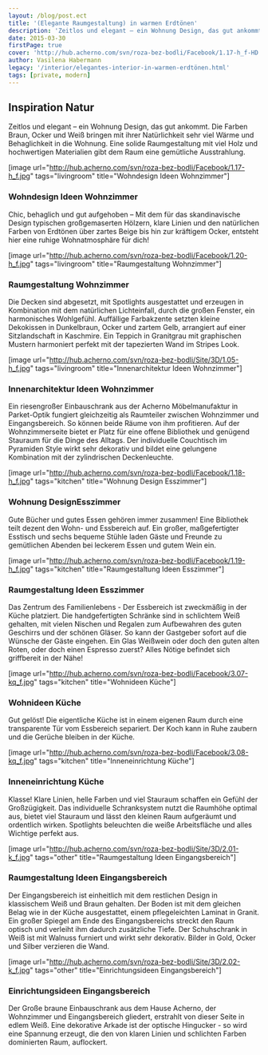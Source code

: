 ```yaml
---
layout: /blog/post.ect
title: '(Elegante Raumgestaltung) in warmen Erdtönen'
description: 'Zeitlos und elegant – ein Wohnung Design, das gut ankommt. Die Farben Braun, Ocker und Weiß bringen mit ihrer Natürlichkeit sehr viel Wärme und Behaglichkeit in die Wohnung. Eine solide Raumgestaltung mit viel Holz und hochwertigen Materialien gibt dem Raum eine gemütliche Ausstrahlung.'
date: 2015-03-30
firstPage: true
cover: 'http://hub.acherno.com/svn/roza-bez-bodli/Facebook/1.17-h_f-HD.jpg'
author: Vasilena Habermann
legacy: '/interior/elegantes-interior-in-warmen-erdtönen.html'
tags: [private, modern]
---
```

## **Inspiration Natur**
Zeitlos und elegant – ein Wohnung Design, das gut ankommt. Die Farben Braun, Ocker und Weiß bringen mit ihrer Natürlichkeit sehr viel Wärme und Behaglichkeit in die Wohnung. Eine solide Raumgestaltung mit viel Holz und hochwertigen Materialien gibt dem Raum eine gemütliche Ausstrahlung.

[image url="http://hub.acherno.com/svn/roza-bez-bodli/Facebook/1.17-h_f.jpg" tags="livingroom" title="Wohndesign Ideen Wohnzimmer"]
### Wohndesign Ideen **Wohnzimmer**

Chic, behaglich und gut aufgehoben – Mit dem für das skandinavische Design typischen großgemaserten Hölzern, klare Linien und den natürlichen Farben von Erdtönen über zartes Beige bis hin zur kräftigem Ocker, entsteht hier eine ruhige Wohnatmosphäre für dich!

[image url="http://hub.acherno.com/svn/roza-bez-bodli/Facebook/1.20-h_f.jpg" tags="livingroom" title="Raumgestaltung Wohnzimmer"]
### Raumgestaltung **Wohnzimmer**

Die Decken sind abgesetzt, mit Spotlights ausgestattet und erzeugen in Kombination mit dem natürlichen Lichteinfall, durch die großen Fenster, ein harmonisches Wohlgefühl.  Auffällige Farbakzente setzten kleine Dekokissen in Dunkelbraun, Ocker und zartem Gelb, arrangiert auf einer Sitzlandschaft in Kaschmire. Ein Teppich in Granitgrau mit graphischen Mustern harmoniert perfekt mit der tapezierten Wand im Stripes Look.  

[image url="http://hub.acherno.com/svn/roza-bez-bodli/Site/3D/1.05-h_f.jpg" tags="livingroom" title="Innenarchitektur Ideen Wohnzimmer"]
### Innenarchitektur Ideen **Wohnzimmer**

Ein riesengroßer Einbauschrank aus der Acherno Möbelmanufaktur in Parket-Optik fungiert gleichzeitig als Raumteiler zwischen Wohnzimmer und Eingangsbereich.  So können beide Räume von ihm profitieren. Auf der Wohnzimmerseite bietet er Platz für eine offene Bibliothek und genügend Stauraum für die Dinge des Alltags. Der individuelle Couchtisch im Pyramiden Style wirkt sehr dekorativ und bildet eine gelungene Kombination mit der zylindrischen Deckenleuchte.

[image url="http://hub.acherno.com/svn/roza-bez-bodli/Facebook/1.18-h_f.jpg" tags="kitchen" title="Wohnung Design Esszimmer"]
### Wohnung Design**Esszimmer**

Gute Bücher und gutes Essen gehören immer zusammen! Eine Bibliothek teilt dezent den  Wohn- und Essbereich auf. Ein großer, maßgefertigter Esstisch und sechs bequeme Stühle laden Gäste und Freunde zu gemütlichen Abenden bei leckerem Essen und gutem Wein ein.  

[image url="http://hub.acherno.com/svn/roza-bez-bodli/Facebook/1.19-h_f.jpg" tags="kitchen" title="Raumgestaltung Ideen Esszimmer"]
### Raumgestaltung Ideen **Esszimmer**

Das Zentrum des Familienlebens - Der Essbereich ist zweckmäßig in der Küche platziert.  Die handgefertigten Schränke sind in schlichtem Weiß gehalten, mit vielen Nischen und Regalen zum Aufbewahren des guten Geschirrs und der schönen Gläser. So kann der Gastgeber sofort auf die Wünsche der Gäste eingehen. Ein Glas Weißwein oder doch den guten alten Roten, oder doch einen Espresso zuerst? Alles Nötige befindet sich griffbereit in der Nähe!

[image url="http://hub.acherno.com/svn/roza-bez-bodli/Facebook/3.07-kq_f.jpg" tags="kitchen" title="Wohnideen Küche"]
### Wohnideen **Küche**

Gut gelöst! Die eigentliche Küche ist in einem eigenen Raum durch eine transparente Tür vom Essbereich separiert. Der Koch kann in Ruhe zaubern und die Gerüche bleiben in der Küche.

[image url="http://hub.acherno.com/svn/roza-bez-bodli/Facebook/3.08-kq_f.jpg" tags="kitchen" title="Inneneinrichtung Küche"]
### Inneneinrichtung **Küche**

Klasse! Klare Linien, helle Farben und viel Stauraum schaffen ein Gefühl der Großzügigkeit. Das individuelle Schranksystem nutzt die Raumhöhe optimal aus, bietet viel Stauraum und lässt den kleinen Raum aufgeräumt und ordentlich wirken. Spotlights beleuchten die weiße Arbeitsfläche und alles Wichtige perfekt aus.

[image url="http://hub.acherno.com/svn/roza-bez-bodli/Site/3D/2.01-k_f.jpg" tags="other" title="Raumgestaltung Ideen Eingangsbereich"]
### Raumgestaltung Ideen **Eingangsbereich**

Der Eingangsbereich ist einheitlich mit dem restlichen Design in klassischem Weiß und Braun gehalten. Der Boden ist mit dem gleichen Belag wie in der Küche ausgestattet, einem pflegeleichten Laminat in Granit.  Ein großer Spiegel am Ende des Eingangsbereichs streckt den Raum optisch und verleiht ihm dadurch zusätzliche Tiefe. Der Schuhschrank in Weiß ist mit Walnuss furniert und wirkt sehr dekorativ. Bilder in Gold, Ocker und Silber verzieren die Wand.

[image url="http://hub.acherno.com/svn/roza-bez-bodli/Site/3D/2.02-k_f.jpg" tags="other" title="Einrichtungsideen Eingangsbereich"]
### Einrichtungsideen **Eingangsbereich**

Der Große braune Einbauschrank aus dem Hause Acherno, der Wohnzimmer und Eingangsbereich gliedert, erstrahlt von dieser Seite in edlem Weiß. Eine dekorative Arkade ist der optische Hingucker - so wird eine Spannung erzeugt, die den von klaren Linien und schlichten Farben dominierten Raum, auflockert.